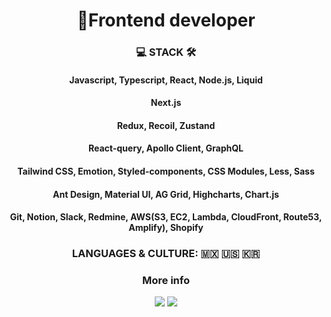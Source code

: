 <h1 align="center">Frontend developer</h1>

<h3 align="center">💻 STACK 🛠</h3>

<h4 align="center">Javascript, Typescript, React, Node.js, Liquid</h4>
<h4 align="center">Next.js</h4>
<h4 align="center">Redux, Recoil, Zustand</h4>
<h4 align="center">React-query, Apollo Client, GraphQL</h4>
<h4 align="center">Tailwind CSS, Emotion, Styled-components, CSS Modules, Less, Sass</h4>
<h4 align="center">Ant Design, Material UI, AG Grid, Highcharts, Chart.js</h4>
<h4 align="center">Git, Notion, Slack, Redmine, AWS(S3, EC2, Lambda, CloudFront, Route53, Amplify), Shopify</h4>

<h3 align="center"> LANGUAGES & CULTURE: 🇲🇽 🇺🇸 🇰🇷</h2>

<h3 align="center">More info</h2>
<p align="center">
  <img src="https://img.shields.io/badge/-Korean%20Tech%20Blog-11B48A?style=for-the-badge&logo=vimeo&logoColor=white&link=https://velog.io/@jha0402">
<!--   <img src="https://img.shields.io/badge/-Instagram-E4405F?style=for-the-badge&logo=instagram&logoColor=white&link=https://www.instagram.com/zenoanjh/"> -->
  <img src="https://img.shields.io/badge/-Gmail-EA4335?style=for-the-badge&logo=gmail&logoColor=white&link=jha0402@gmail.com">
</p>

